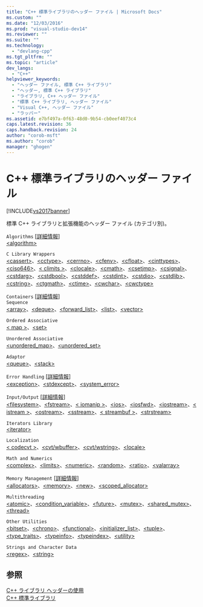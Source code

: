 ```yaml
---
title: "C++ 標準ライブラリのヘッダー ファイル | Microsoft Docs"
ms.custom: ""
ms.date: "12/03/2016"
ms.prod: "visual-studio-dev14"
ms.reviewer: ""
ms.suite: ""
ms.technology: 
  - "devlang-cpp"
ms.tgt_pltfrm: ""
ms.topic: "article"
dev_langs: 
  - "C++"
helpviewer_keywords: 
  - "ヘッダー ファイル, 標準 C++ ライブラリ"
  - "ヘッダー, 標準 C++ ライブラリ"
  - "ライブラリ, C++ ヘッダー ファイル"
  - "標準 C++ ライブラリ, ヘッダー ファイル"
  - "Visual C++, ヘッダー ファイル"
  - "ラッパー"
ms.assetid: e7bf497a-0f63-48d0-9b54-cb0eef4073c4
caps.latest.revision: 36
caps.handback.revision: 24
author: "corob-msft"
ms.author: "corob"
manager: "ghogen"
---
```

# C++ 標準ライブラリのヘッダー ファイル
[!INCLUDE[vs2017banner](../assembler/inline/includes/vs2017banner.md)]

標準 C\+\+ ライブラリと拡張機能のヘッダー ファイル \(カテゴリ別\)。  
  
 `Algorithms` \[[詳細情報](../cpp/algorithms-modern-cpp.md)\]  
 [\<algorithm\>](../standard-library/algorithm.md)  
  
 `C Library Wrappers`  
 [\<cassert\>](../standard-library/cassert.md)、[\<cctype\>](../standard-library/cctype.md)、[\<cerrno\>](../Topic/%3Ccerrno%3E.md)、[\<cfenv\>](../Topic/%3Ccfenv%3E.md)、[\<cfloat\>](../Topic/%3Ccfloat%3E.md)、[\<cinttypes\>](../standard-library/cinttypes.md)、[\<ciso646\>](../standard-library/ciso646.md)、[\< climits \>](../standard-library/climits.md)、[\<clocale\>](../standard-library/clocale.md)、[\<cmath\>](../standard-library/cmath.md)、[\<csetjmp\>](../standard-library/csetjmp.md)、[\<csignal\>](../standard-library/csignal.md)、[\<cstdarg\>](../Topic/%3Ccstdarg%3E.md)、[\<cstdbool\>](../standard-library/cstdbool.md)、[\<cstddef\>](../Topic/%3Ccstddef%3E.md)、[\<cstdint\>](../standard-library/cstdint.md)、[\<cstdio\>](../standard-library/cstdio.md)、[\<cstdlib\>](../standard-library/cstdlib.md)、[\<cstring\>](../standard-library/cstring.md)、[\<ctgmath\>](../Topic/%3Cctgmath%3E.md)、[\<ctime\>](../standard-library/ctime.md)、[\<cwchar\>](../standard-library/cwchar.md)、[\<cwctype\>](../standard-library/cwctype.md)  
  
 `Containers` \[[詳細情報](../Topic/Containers%20\(Modern%20C++\).md)\]  
 `Sequence`  
 [\<array\>](../standard-library/array.md)、[\<deque\>](../standard-library/deque.md)、[\<forward\_list\>](../standard-library/forward-list.md)、[\<list\>](../standard-library/list.md)、[\<vector\>](../standard-library/vector.md)  
  
 `Ordered Associative`  
 [\< map \>](../Topic/%3Cmap%3E.md)、[\<set\>](../standard-library/set.md)  
  
 `Unordered Associative`  
 [\<unordered\_map\>](../standard-library/unordered-map.md)、[\<unordered\_set\>](../standard-library/unordered-set.md)  
  
 `Adaptor`  
 [\<queue\>](../standard-library/queue.md)、[\<stack\>](../Topic/%3Cstack%3E.md)  
  
 `Error Handling` \[[詳細情報](../cpp/errors-and-exception-handling-modern-cpp.md)\]  
 [\<exception\>](../standard-library/exception.md)、[\<stdexcept\>](../standard-library/stdexcept.md)、[\<system\_error\>](../standard-library/system-error.md)  
  
 `Input/Output` \[[詳細情報](../Topic/String%20and%20I-O%20Formatting%20\(Modern%20C++\).md)\]  
 [\<filesystem\>](../Topic/%3Cfilesystem%3E.md)、[\<fstream\>](../standard-library/fstream.md)、[\< iomanip \>](../Topic/%3Ciomanip%3E.md)、[\<ios\>](../standard-library/ios.md)、[\<iosfwd\>](../standard-library/iosfwd.md)、[\<iostream\>](../standard-library/iostream.md)、[\< istream \>](../standard-library/istream.md)、[\<ostream\>](../standard-library/ostream.md)、[\<sstream\>](../standard-library/sstream.md)、[\< streambuf \>](../standard-library/streambuf.md)、[\<strstream\>](../standard-library/strstream.md)  
  
 `Iterators Library`  
 [\<iterator\>](../standard-library/iterator.md)  
  
 `Localization`  
 [\< codecvt \>](../standard-library/codecvt.md)、[\<cvt\/wbuffer\>](../standard-library/cvt-wbuffer.md)、[\<cvt\/wstring\>](../standard-library/cvt-wstring.md)、[\<locale\>](../standard-library/locale.md)  
  
 `Math and Numerics`  
 [\<complex\>](../Topic/%3Ccomplex%3E.md)、[\<limits\>](../standard-library/limits.md)、[\<numeric\>](../standard-library/numeric.md)、[\<random\>](../standard-library/random.md)、[\<ratio\>](../standard-library/ratio.md)、[\<valarray\>](../standard-library/valarray.md)  
  
 `Memory Management` \[[詳細情報](../cpp/smart-pointers-modern-cpp.md)\]  
 [\<allocators\>](../standard-library/allocators-header.md)、[\<memory\>](../standard-library/memory.md)、[\<new\>](../standard-library/new.md)、[\<scoped\_allocator\>](../standard-library/scoped-allocator.md)  
  
 `Multithreading`  
 [\<atomic\>](../standard-library/atomic.md)、[\<condition\_variable\>](../standard-library/condition-variable.md)、[\<future\>](../standard-library/future.md)、[\<mutex\>](../standard-library/mutex.md)、[\<shared\_mutex\>](../standard-library/shared-mutex.md)、[\<thread\>](../Topic/%3Cthread%3E.md)  
  
 `Other Utilities`  
 [\<bitset\>](../standard-library/bitset.md)、[\<chrono\>](../standard-library/chrono.md)、[\<functional\>](../standard-library/functional.md)、[\<initializer\_list\>](../standard-library/initializer-list.md)、[\<tuple\>](../standard-library/tuple.md)、[\<type\_traits\>](../standard-library/type-traits.md)、[\<typeinfo\>](../standard-library/typeinfo.md)、[\<typeindex\>](../standard-library/typeindex.md)、[\<utility\>](../standard-library/utility.md)  
  
 `Strings and Character Data`  
 [\<regex\>](../standard-library/regex.md)、[\<string\>](../standard-library/string.md)  
  
## 参照  
 [C\+\+ ライブラリ ヘッダーの使用](../standard-library/using-cpp-library-headers.md)   
 [C\+\+ 標準ライブラリ](../standard-library/cpp-standard-library-reference.md)
